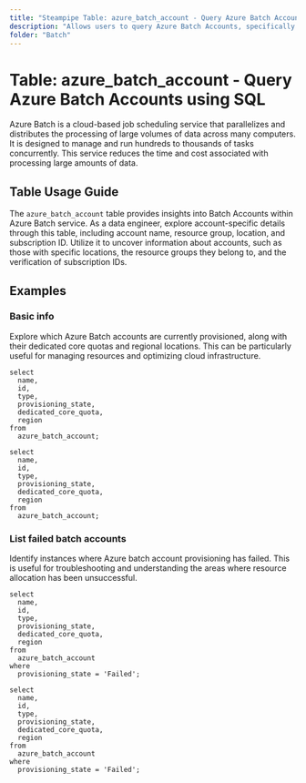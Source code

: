 ```yaml
---
title: "Steampipe Table: azure_batch_account - Query Azure Batch Accounts using SQL"
description: "Allows users to query Azure Batch Accounts, specifically retrieving details such as the account name, resource group, location, and subscription ID."
folder: "Batch"
---
```


# Table: azure_batch_account - Query Azure Batch Accounts using SQL

Azure Batch is a cloud-based job scheduling service that parallelizes and distributes the processing of large volumes of data across many computers. It is designed to manage and run hundreds to thousands of tasks concurrently. This service reduces the time and cost associated with processing large amounts of data.

## Table Usage Guide

The `azure_batch_account` table provides insights into Batch Accounts within Azure Batch service. As a data engineer, explore account-specific details through this table, including account name, resource group, location, and subscription ID. Utilize it to uncover information about accounts, such as those with specific locations, the resource groups they belong to, and the verification of subscription IDs.

## Examples

### Basic info
Explore which Azure Batch accounts are currently provisioned, along with their dedicated core quotas and regional locations. This can be particularly useful for managing resources and optimizing cloud infrastructure.

```sql+postgres
select
  name,
  id,
  type,
  provisioning_state,
  dedicated_core_quota,
  region
from
  azure_batch_account;
```

```sql+sqlite
select
  name,
  id,
  type,
  provisioning_state,
  dedicated_core_quota,
  region
from
  azure_batch_account;
```

### List failed batch accounts
Identify instances where Azure batch account provisioning has failed. This is useful for troubleshooting and understanding the areas where resource allocation has been unsuccessful.

```sql+postgres
select
  name,
  id,
  type,
  provisioning_state,
  dedicated_core_quota,
  region
from
  azure_batch_account
where
  provisioning_state = 'Failed';
```

```sql+sqlite
select
  name,
  id,
  type,
  provisioning_state,
  dedicated_core_quota,
  region
from
  azure_batch_account
where
  provisioning_state = 'Failed';
```